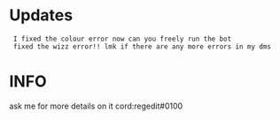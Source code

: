 # Updates
     I fixed the colour error now can you freely run the bot
     fixed the wizz error!! lmk if there are any more errors in my dms


# INFO
ask me for more details on it cord:regedit#0100
